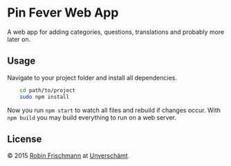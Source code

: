 # Pin Fever Web App

A web app for adding categories, questions, translations and probably more later on.

## Usage

Navigate to your project folder and install all dependencies.
```sh
    cd path/to/project
    sudo npm install
```

Now you run `npm start` to watch all files and rebuild if changes occur.
With `npm build` you may build everything to run on a web server.

## License

&copy; 2015 [Robin Frischmann](http://rofrischmann.de) at [Unverschämt](http://unverschaemt.net).
